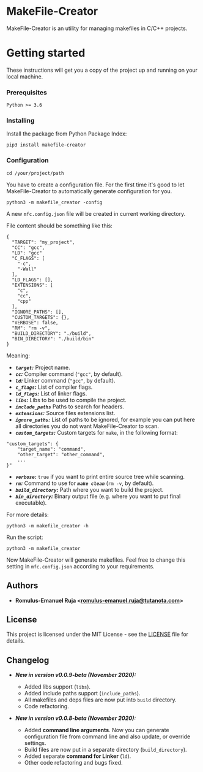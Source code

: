 # MakeFile-Creator

MakeFile-Creator is an utility for managing makefiles in C/C++ projects.

# Getting started

These instructions will get you a copy of the project up and running on your local machine.

### Prerequisites

`Python >= 3.6`

### Installing

Install the package from Python Package Index:

`pip3 install makefile-creator`

### Configuration

`cd /your/project/path`

You have to create a configuration file. For the first time it's good to let 
MakeFile-Creator to automatically generate configuration for you.

`python3 -m makefile_creator -config`

A new `mfc.config.json` file will be created in current working directory.

File content should be something like this:

```
{
  "TARGET": "my_project",
  "CC": "gcc",
  "LD": "gcc"
  "C_FLAGS": [
    "-c",
    "-Wall"
  ],
  "LD_FLAGS": [],
  "EXTENSIONS": [
    "c",
    "cc",
    "cpp"
  ],
  "IGNORE_PATHS": [],
  "CUSTOM_TARGETS": {},
  "VERBOSE": false,
  "RM": "rm -v",
  "BUILD_DIRECTORY": "./build",
  "BIN_DIRECTORY": "./build/bin"
}
```

Meaning:
* _**`target`:**_ Project name.
* **_`cc`:_** Compiler command (`"gcc"`, by default).
* **_`ld`:_** Linker command (`"gcc"`, by default).
* _**`c_flags`:**_ List of compiler flags.
* _**`ld_flags`:**_ List of linker flags.
* _**`libs`:**_ Libs to be used to compile the project.
* _**`include_paths`**_ Paths to search for headers.
* **_`extensions`:_** Source files extensions list.
* **_`ignore_paths`:_** List of paths to be ignored, for example you can put here all
directories you do not want MakeFile-Creator to scan.
* **_`custom_targets`:_** Custom targets for `make`, in the following format:

```
"custom_targets": {
    "target_name": "command",
    "other_target": "other_command",
    ...
}"
````

* **_`verbose`:_** `true` if you want to print entire source tree while scanning.
* **_`rm`:_** Command to use for **_`make clean`_** (`rm -v`, by default).
* **_`build_directory`:_** Path where you want to build the project.
* **_`bin_directory`:_** Binary output file (e.g. where you want to put final executable).

For more details:

`python3 -m makefile_creator -h`

Run the script:

`python3 -m makefile_creator`

Now MakeFile-Creator will generate makefiles. Feel free to change this setting in 
`mfc.config.json` according to your requirements.

## Authors

* **Romulus-Emanuel Ruja <<romulus-emanuel.ruja@tutanota.com>>**

## License

This project is licensed under the MIT License - see the [LICENSE](LICENSE) file for details.

## Changelog

* **_New in version v0.0.9-beta (November 2020):_**
    * Added libs support (`libs`).
    * Added include paths support (`include_paths`).
    * All makefiles and deps files are now put into `build` directory.
    * Code refactoring.

* **_New in version v0.0.8-beta (November 2020):_**
    * Added **command line arguments**. Now you can generate configuration file from command line
    and also update, or override settings.
    * Build files are now put in a separate directory (`build_directory`).
    * Added separate **command for Linker** (`ld`).
    * Other code refactoring and bugs fixed.